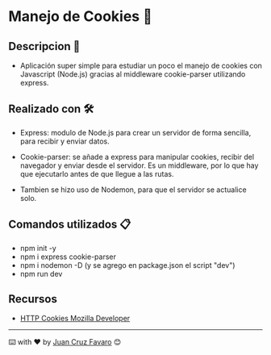 # Manejo de Cookies :cookie:

## Descripcion 🚀

- Aplicación super simple para estudiar un poco el manejo de cookies con Javascript (Node.js) gracias al middleware cookie-parser utilizando express.

## Realizado con 🛠️

- Express: modulo de Node.js para crear un servidor de forma sencilla, para recibir y enviar datos.

- Cookie-parser: se añade a express para manipular cookies, recibir del navegador y enviar desde el servidor. Es un middleware, por lo que hay que ejecutarlo antes de que llegue a las rutas.

- Tambien se hizo uso de Nodemon, para que el servidor se actualice solo.

## Comandos utilizados 📋

- npm init -y
- npm i express cookie-parser
- npm i nodemon -D (y se agrego en package.json el script "dev")
- npm run dev

## Recursos

- [HTTP Cookies Mozilla Developer](https://developer.mozilla.org/es/docs/Web/HTTP/Cookies)

---
⌨️ with ❤️ by [Juan Cruz Favaro](https://github.com/JCFavaro) 😊